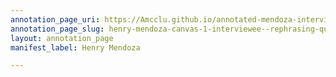 ```yaml
---
annotation_page_uri: https://Amcclu.github.io/annotated-mendoza-interview/annotations/henry-mendoza-canvas-1-interviewee--rephrasing-question.json
annotation_page_slug: henry-mendoza-canvas-1-interviewee--rephrasing-question
layout: annotation_page
manifest_label: Henry Mendoza

---
```

